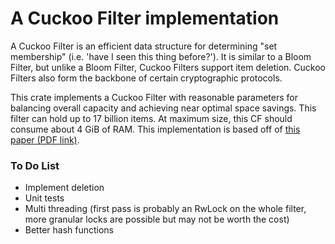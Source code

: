 # A Cuckoo Filter implementation

A Cuckoo Filter is an efficient data structure for determining "set membership" (i.e. 'have I seen this thing before?'). It is similar to a Bloom Filter, but unlike a Bloom Filter, Cuckoo Filters support item deletion. Cuckoo Filters also form the backbone of certain cryptographic protocols.

This crate implements a Cuckoo Filter with reasonable parameters for balancing overall capacity and achieving near optimal space savings. This filter can hold up to 17 billion items. At maximum size, this CF should consume about 4 GiB of RAM. This implementation is based off of [this paper (PDF link)](https://www.cs.cmu.edu/~binfan/papers/conext14_cuckoofilter.pdf).

### To Do List

- Implement deletion
- Unit tests
- Multi threading (first pass is probably an RwLock on the whole filter, more granular locks are possible but may not be worth the cost)
- Better hash functions